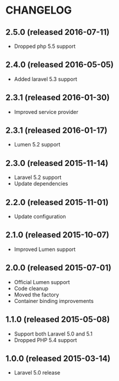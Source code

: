 # CHANGELOG

## 2.5.0 (released 2016-07-11)

- Dropped php 5.5 support

## 2.4.0 (released 2016-05-05)

- Added laravel 5.3 support

## 2.3.1 (released 2016-01-30)

- Improved service provider

## 2.3.1 (released 2016-01-17)

- Lumen 5.2 support

## 2.3.0 (released 2015-11-14)

- Laravel 5.2 support
- Update dependencies

## 2.2.0 (released 2015-11-01)

- Update configuration

## 2.1.0 (released 2015-10-07)

- Improved Lumen support

## 2.0.0 (released 2015-07-01)

- Official Lumen support
- Code cleanup
- Moved the factory
- Container binding improvements

## 1.1.0 (released 2015-05-08)

- Support both Laravel 5.0 and 5.1
- Dropped PHP 5.4 support

## 1.0.0 (released 2015-03-14)

- Laravel 5.0 release
